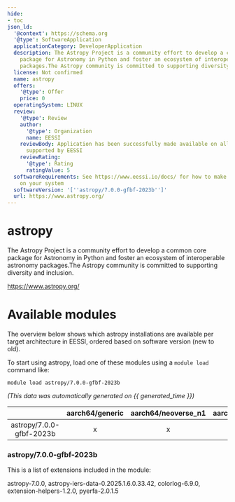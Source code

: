 ```yaml
---
hide:
- toc
json_ld:
  '@context': https://schema.org
  '@type': SoftwareApplication
  applicationCategory: DeveloperApplication
  description: The Astropy Project is a community effort to develop a common core
    package for Astronomy in Python and foster an ecosystem of interoperable astronomy
    packages.The Astropy community is committed to supporting diversity and inclusion.
  license: Not confirmed
  name: astropy
  offers:
    '@type': Offer
    price: 0
  operatingSystem: LINUX
  review:
    '@type': Review
    author:
      '@type': Organization
      name: EESSI
    reviewBody: Application has been successfully made available on all architectures
      supported by EESSI
    reviewRating:
      '@type': Rating
      ratingValue: 5
  softwareRequirements: See https://www.eessi.io/docs/ for how to make EESSI available
    on your system
  softwareVersion: '[''astropy/7.0.0-gfbf-2023b'']'
  url: https://www.astropy.org/
---
```


astropy
=======


The Astropy Project is a community effort to develop a common core package for Astronomy in Python and foster an ecosystem of interoperable astronomy packages.The Astropy community is committed to supporting diversity and inclusion.

https://www.astropy.org/
# Available modules


The overview below shows which astropy installations are available per target architecture in EESSI, ordered based on software version (new to old).

To start using astropy, load one of these modules using a `module load` command like:

```shell
module load astropy/7.0.0-gfbf-2023b
```

*(This data was automatically generated on {{ generated_time }})*  

| |aarch64/generic|aarch64/neoverse_n1|aarch64/neoverse_v1|x86_64/generic|x86_64/amd/zen2|x86_64/amd/zen3|x86_64/amd/zen4|x86_64/intel/haswell|x86_64/intel/sapphirerapids|x86_64/intel/skylake_avx512|aarch64/nvidia/grace|
| :---: | :---: | :---: | :---: | :---: | :---: | :---: | :---: | :---: | :---: | :---: | :---: |
|astropy/7.0.0-gfbf-2023b|x|x|x|x|x|x|x|x|x|x|x|


### astropy/7.0.0-gfbf-2023b

This is a list of extensions included in the module:

astropy-7.0.0, astropy-iers-data-0.2025.1.6.0.33.42, colorlog-6.9.0, extension-helpers-1.2.0, pyerfa-2.0.1.5
